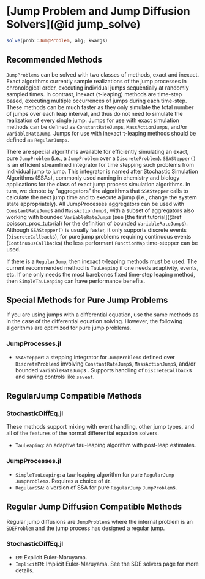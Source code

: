 # [Jump Problem and Jump Diffusion Solvers](@id jump_solve)

```julia
solve(prob::JumpProblem, alg; kwargs)
```

## Recommended Methods

`JumpProblem`s can be solved with two classes of methods, exact and inexact.
Exact algorithms currently sample realizations of the jump processes in
chronological order, executing individual jumps sequentially at randomly sampled
times. In contrast, inexact (τ-leaping) methods are time-step based, executing
multiple occurrences of jumps during each time-step. These methods can be much
faster as they only simulate the total number of jumps over each leap interval,
and thus do not need to simulate the realization of every single jump. Jumps for
use with exact simulation methods can be defined as `ConstantRateJump`s,
`MassActionJump`s, and/or `VariableRateJump`. Jumps for use with inexact
τ-leaping methods should be defined as `RegularJump`s.

There are special algorithms available for efficiently simulating an exact, pure
`JumpProblem` (i.e., a `JumpProblem` over a `DiscreteProblem`).  `SSAStepper()`
is an efficient streamlined integrator for time stepping such problems from
individual jump to jump. This integrator is named after Stochastic Simulation
Algorithms (SSAs), commonly used naming in chemistry and biology applications
for the class of exact jump process simulation algorithms. In turn, we denote by
"aggregators" the algorithms that `SSAStepper` calls to calculate the next jump
time and to execute a jump (i.e., change the system state appropriately). All
JumpProcesses aggregators can be used with `ConstantRateJump`s and
`MassActionJump`s, with a subset of aggregators also working with bounded
`VariableRateJump`s (see [the first tutorial](@ref poisson_proc_tutorial) for
the definition of bounded `VariableRateJump`s). Although `SSAStepper()` is
usually faster, it only supports discrete events (`DiscreteCallback`s), for pure
jump problems requiring continuous events (`ContinuousCallback`s) the less
performant `FunctionMap` time-stepper can be used.

If there is a `RegularJump`, then inexact τ-leaping methods must be used. The
current recommended method is `TauLeaping` if one needs adaptivity, events, etc.
If one only needs the most barebones fixed time-step leaping method, then
`SimpleTauLeaping` can have performance benefits.

## Special Methods for Pure Jump Problems

If you are using jumps with a differential equation, use the same methods
as in the case of the differential equation solving. However, the following
algorithms are optimized for pure jump problems.

### JumpProcesses.jl

  - `SSAStepper`: a stepping integrator for `JumpProblem`s defined over
    `DiscreteProblem`s involving `ConstantRateJump`s, `MassActionJump`s, and/or
    bounded `VariableRateJump`s . Supports handling of `DiscreteCallback`s and
    saving controls like `saveat`.

## RegularJump Compatible Methods

### StochasticDiffEq.jl

These methods support mixing with event handling, other jump types, and all of
the features of the normal differential equation solvers.

  - `TauLeaping`: an adaptive tau-leaping algorithm with post-leap estimates.

### JumpProcesses.jl

  - `SimpleTauLeaping`: a tau-leaping algorithm for pure `RegularJump` `JumpProblem`s.
    Requires a choice of `dt`.
  - `RegularSSA`: a version of SSA for pure `RegularJump` `JumpProblem`s.

## Regular Jump Diffusion Compatible Methods

Regular jump diffusions are `JumpProblem`s where the internal problem is an `SDEProblem`
and the jump process has designed a regular jump.

### StochasticDiffEq.jl

  - `EM`: Explicit Euler-Maruyama.
  - `ImplicitEM`: Implicit Euler-Maruyama. See the SDE solvers page for more details.
